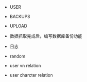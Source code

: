 - USER

- BACKUPS

- UPLOAD

- 数据抓取完成后，编写数据库备份功能
- 日志

- random
- user vn relation
- user charcter relation